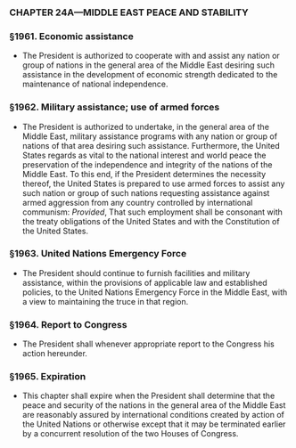 ### **CHAPTER 24A—MIDDLE EAST PEACE AND STABILITY**

### §1961. Economic assistance
* The President is authorized to cooperate with and assist any nation or group of nations in the general area of the Middle East desiring such assistance in the development of economic strength dedicated to the maintenance of national independence.

### §1962. Military assistance; use of armed forces
* The President is authorized to undertake, in the general area of the Middle East, military assistance programs with any nation or group of nations of that area desiring such assistance. Furthermore, the United States regards as vital to the national interest and world peace the preservation of the independence and integrity of the nations of the Middle East. To this end, if the President determines the necessity thereof, the United States is prepared to use armed forces to assist any such nation or group of such nations requesting assistance against armed aggression from any country controlled by international communism: _Provided_, That such employment shall be consonant with the treaty obligations of the United States and with the Constitution of the United States.

### §1963. United Nations Emergency Force
* The President should continue to furnish facilities and military assistance, within the provisions of applicable law and established policies, to the United Nations Emergency Force in the Middle East, with a view to maintaining the truce in that region.

### §1964. Report to Congress
* The President shall whenever appropriate report to the Congress his action hereunder.

### §1965. Expiration
* This chapter shall expire when the President shall determine that the peace and security of the nations in the general area of the Middle East are reasonably assured by international conditions created by action of the United Nations or otherwise except that it may be terminated earlier by a concurrent resolution of the two Houses of Congress.
